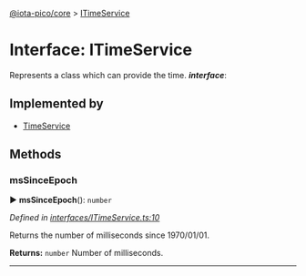 [@iota-pico/core](../README.md) > [ITimeService](../interfaces/itimeservice.md)



# Interface: ITimeService


Represents a class which can provide the time.
*__interface__*: 


## Implemented by

* [TimeService](../classes/timeservice.md)


## Methods
<a id="mssinceepoch"></a>

###  msSinceEpoch

► **msSinceEpoch**(): `number`



*Defined in [interfaces/ITimeService.ts:10](https://github.com/iotaeco/iota-pico-core/blob/d1dc07c/src/interfaces/ITimeService.ts#L10)*



Returns the number of milliseconds since 1970/01/01.




**Returns:** `number`
Number of milliseconds.






___


